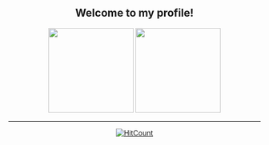 <div align="center">
<h2> Welcome to my profile!</h2>


<div>
  <img height="170em" src="https://github-readme-stats.vercel.app/api?username=DanielDante15&show_icons=true&theme=nord&include_all_commits=true&count_private=true"/>
  <img height="170em" src="https://github-readme-stats.vercel.app/api/top-langs/?username=DanielDante15&layout=compact&langs_count=8&theme=nord"/>
</div>
  <hr>

  [![HitCount](https://hits.dwyl.com/DanielDante15/DanielDante15.svg)](https://hits.dwyl.com/DanielDante15/DanielDante15)

</div>
